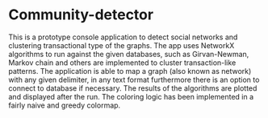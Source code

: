 # Community-detector
This is a prototype console application to detect social networks and clustering transactional type of the graphs. The app uses NetworkX algorithms to run against the given databases, such as Girvan-Newman, Markov chain and others are implemented to cluster transaction-like patterns. The application is able to map a graph (also known as network) with any given delimiter, in any text format furthermore there is an option to connect to database if necessary. The results of the algorithms are plotted and displayed after the run. The coloring logic has been implemented in a fairly naive and greedy colormap.
